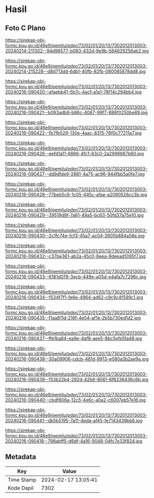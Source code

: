 # Hasil

## Foto C Plano

https://sirekap-obj-formc.kpu.go.id/46e9/pemilu/pdpr/73/02/01/20/13/7302012013003-20240214-211302--94d98577-b083-432d-9e9b-584829256ab2.jpg

https://sirekap-obj-formc.kpu.go.id/46e9/pemilu/pdpr/73/02/01/20/13/7302012013003-20240214-215228--d8d713dd-6db1-40fb-82fb-080085878dd8.jpg

https://sirekap-obj-formc.kpu.go.id/46e9/pemilu/pdpr/73/02/01/20/13/7302012013003-20240216-090420--afaebb41-5b7c-4acf-a1a1-78f14c294bb4.jpg

https://sirekap-obj-formc.kpu.go.id/46e9/pemilu/pdpr/73/02/01/20/13/7302012013003-20240216-090421--b093adb9-b86c-4087-99f7-888f0250be89.jpg

https://sirekap-obj-formc.kpu.go.id/46e9/pemilu/pdpr/73/02/01/20/13/7302012013003-20240216-090422--fb7fb529-130e-4aac-8315-78f0c77211a7.jpg

https://sirekap-obj-formc.kpu.go.id/46e9/pemilu/pdpr/73/02/01/20/13/7302012013003-20240216-090426--eefd1a11-6866-4fc1-83c0-2a2996667b60.jpg

https://sirekap-obj-formc.kpu.go.id/46e9/pemilu/pdpr/73/02/01/20/13/7302012013003-20240216-090427--dd9dfde9-2881-4a75-ac96-944fbb5a0fe7.jpg

https://sirekap-obj-formc.kpu.go.id/46e9/pemilu/pdpr/73/02/01/20/13/7302012013003-20240216-090428--77beb5c6-1c05-445c-afae-a2090526cc3b.jpg

https://sirekap-obj-formc.kpu.go.id/46e9/pemilu/pdpr/73/02/01/20/13/7302012013003-20240216-090429--39519d9f-7a61-49a5-bc63-50fd37a75e10.jpg

https://sirekap-obj-formc.kpu.go.id/46e9/pemilu/pdpr/73/02/01/20/13/7302012013003-20240216-090430--2c1fc74e-fcf3-45a7-ac04-2605b884a58e.jpg

https://sirekap-obj-formc.kpu.go.id/46e9/pemilu/pdpr/73/02/01/20/13/7302012013003-20240216-090432--c37be361-ab2a-45c0-8eea-9deead1095f7.jpg

https://sirekap-obj-formc.kpu.go.id/46e9/pemilu/pdpr/73/02/01/20/13/7302012013003-20240216-090433--6181d078-3ecb-449e-a05d-e4afa7c7296c.jpg

https://sirekap-obj-formc.kpu.go.id/46e9/pemilu/pdpr/73/02/01/20/13/7302012013003-20240216-090434--f534f7f1-fe6e-4964-ad62-c9c9c4f599c1.jpg

https://sirekap-obj-formc.kpu.go.id/46e9/pemilu/pdpr/73/02/01/20/13/7302012013003-20240216-090435--f1aa811d-216f-4e54-af1e-2b5b730ed1d2.jpg

https://sirekap-obj-formc.kpu.go.id/46e9/pemilu/pdpr/73/02/01/20/13/7302012013003-20240216-090437--ffe1ba84-ea9e-4af8-aee5-8bc5efe5fa48.jpg

https://sirekap-obj-formc.kpu.go.id/46e9/pemilu/pdpr/73/02/01/20/13/7302012013003-20240216-090438--30a09906-cdcb-481d-9913-e080a3b2ae9a.jpg

https://sirekap-obj-formc.kpu.go.id/46e9/pemilu/pdpr/73/02/01/20/13/7302012013003-20240216-090439--f53b22b4-292d-42b6-8061-6f6236436c6b.jpg

https://sirekap-obj-formc.kpu.go.id/46e9/pemilu/pdpr/73/02/01/20/13/7302012013003-20240216-090440--cbdf806a-12c5-4e6c-a0a2-c6007eb57e16.jpg

https://sirekap-obj-formc.kpu.go.id/46e9/pemilu/pdpr/73/02/01/20/13/7302012013003-20240216-090441--db5b5195-7a11-4eda-af45-fe7143439bb6.jpg

https://sirekap-obj-formc.kpu.go.id/46e9/pemilu/pdpr/73/02/01/20/13/7302012013003-20240216-090418--798abff5-d6df-4a16-9048-04fc7e33f824.jpg


## Metadata

| Key        | Value               |
| ---------- | ------------------- |
| Time Stamp | 2024-02-17 13:05:41 |
| Kode Dapil | 7302                |



